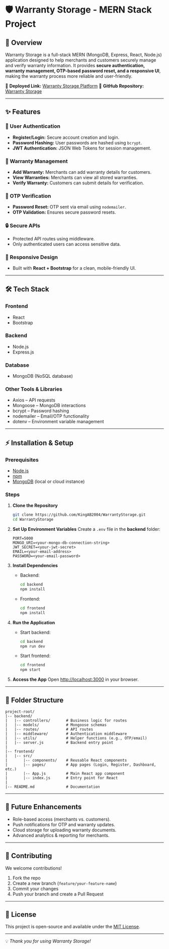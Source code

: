 # 🛡️ Warranty Storage - MERN Stack Project

## 📌 Overview
Warranty Storage is a full-stack MERN (MongoDB, Express, React, Node.js) application designed to help merchants and customers securely manage and verify warranty information.
It provides **secure authentication, warranty management, OTP-based password reset, and a responsive UI**, making the warranty process more reliable and user-friendly. 

🔗 **Deployed Link:** [Warranty Storage Platform](https://warranty-storage-wh5d.vercel.app/) 
🔗 **GitHub Repository:** [Warranty Storage](https://github.com/KingAB2004/WarrantyStorage)

---

## ✨ Features

### 🔐 User Authentication
- **Register/Login:** Secure account creation and login. 
- **Password Hashing:** User passwords are hashed using `bcrypt`. 
- **JWT Authentication:** JSON Web Tokens for session management. 

### 📄 Warranty Management
- **Add Warranty:** Merchants can add warranty details for customers. 
- **View Warranties:** Merchants can view all stored warranties. 
- **Verify Warranty:** Customers can submit details for verification. 

### 📧 OTP Verification
- **Password Reset:** OTP sent via email using `nodemailer`. 
- **OTP Validation:** Ensures secure password resets. 

### 🔒 Secure APIs
- Protected API routes using middleware. 
- Only authenticated users can access sensitive data. 

### 📱 Responsive Design
- Built with **React + Bootstrap** for a clean, mobile-friendly UI. 

---

## 🛠️ Tech Stack

### Frontend
- React 
- Bootstrap 

### Backend
- Node.js 
- Express.js 

### Database
- MongoDB (NoSQL database) 

### Other Tools & Libraries
- Axios – API requests 
- Mongoose – MongoDB interactions 
- bcrypt – Password hashing 
- nodemailer – Email/OTP functionality 
- dotenv – Environment variable management 

---

## ⚡ Installation & Setup

### Prerequisites
- [Node.js](https://nodejs.org/) 
- [npm](https://www.npmjs.com/) 
- [MongoDB](https://www.mongodb.com/) (local or cloud instance)

### Steps

1. **Clone the Repository**
   ```bash
   git clone https://github.com/KingAB2004/WarrantyStorage.git
   cd WarrantyStorage
   ```

2. **Set Up Environment Variables** 
   Create a `.env` file in the **backend** folder: 
   ```env
   PORT=5000
   MONGO_URI=<your-mongo-db-connection-string>
   JWT_SECRET=<your-jwt-secret>
   EMAIL=<your-email-address>
   PASSWORD=<your-email-password>
   ```

3. **Install Dependencies**
   - Backend:
     ```bash
     cd backend
     npm install
     ```
   - Frontend:
     ```bash
     cd frontend
     npm install
     ```

4. **Run the Application**
   - Start backend:
     ```bash
     cd backend
     npm run dev
     ```
   - Start frontend:
     ```bash
     cd frontend
     npm start
     ```

5. **Access the App** 
   Open [http://localhost:3000](http://localhost:3000) in your browser. 

---

## 📂 Folder Structure
```
project-root/
|-- backend/
|   |-- controllers/       # Business logic for routes
|   |-- models/            # Mongoose schemas
|   |-- routes/            # API routes
|   |-- middleware/        # Authentication middleware
|   |-- utils/             # Helper functions (e.g., OTP/email)
|   |-- server.js          # Backend entry point
|
|-- frontend/
|   |-- src/
|       |-- components/    # Reusable React components
|       |-- pages/         # App pages (Login, Register, Dashboard, etc.)
|       |-- App.js         # Main React app component
|       |-- index.js       # Entry point for React
|
|-- README.md              # Documentation
```

---

## 🚀 Future Enhancements
- Role-based access (merchants vs. customers). 
- Push notifications for OTP and warranty updates. 
- Cloud storage for uploading warranty documents. 
- Advanced analytics & reporting for merchants. 

---

## 🤝 Contributing
We welcome contributions! 
1. Fork the repo 
2. Create a new branch (`feature/your-feature-name`) 
3. Commit your changes 
4. Push your branch and create a Pull Request 

---

## 📜 License
This project is open-source and available under the [MIT License](LICENSE). 

---

💡 *Thank you for using Warranty Storage!* 
